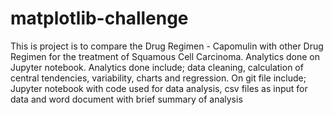 # matplotlib-challenge
This is project is to compare the Drug Regimen - Capomulin with other Drug Regimen for the treatment of Squamous Cell Carcinoma.
Analytics done on Jupyter notebook. Analytics done include; data cleaning, calculation of central tendencies, variability, charts and regression.
On git file include; Jupyter notebook with code used for data analysis, csv files as input for data and word document with brief summary of analysis 
